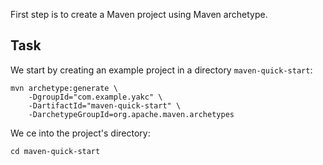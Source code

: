 First step is to create a Maven project using Maven archetype.

## Task

We start by creating an example project in a directory `maven-quick-start`:
```shell script
mvn archetype:generate \
    -DgroupId="com.example.yakc" \
    -DartifactId="maven-quick-start" \
    -DarchetypeGroupId=org.apache.maven.archetypes
```

We ce into the project's directory:
```shell script
cd maven-quick-start
```